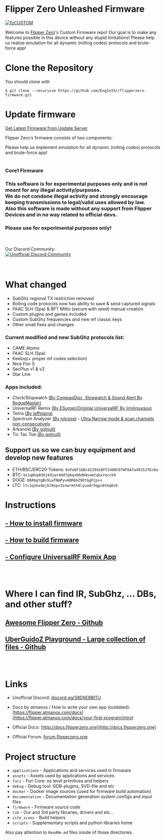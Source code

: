# Flipper Zero Unleashed Firmware

<a href="https://ibb.co/wQ12PVc"><img src="https://i.ibb.co/wQ12PVc/fzCUSTOM.png" alt="fzCUSTOM" border="0"></a>

Welcome to [Flipper Zero](https://flipperzero.one/)'s Custom Firmware repo!
Our goal is to make any features possible in this device without any stupid limitations! Please help us realize emulation for all dynamic (rolling codes) protocols and brute-force app!

# Clone the Repository

You should clone with
```shell
$ git clone --recursive https://github.com/Eng1n33r/flipperzero-firmware.git
```

# Update firmware

[Get Latest Firmware from Update Server](https://github.com/Eng1n33r/flipperzero-firmware)

Flipper Zero's firmware consists of two components:

Please help us implement emulation for all dynamic (rolling codes) protocols and brute-force app!
<br>
<br>


### Core1 Firmware
### This software is for experimental purposes only and is not meant for any illegal activity/purposes. <br> We do not condone illegal activity and strongly encourage keeping transmissions to legal/valid uses allowed by law. <br> Also this software is made without any support from Flipper Devices and in no way related to official devs.
### Please use for experimental purposes only!


<br>
<br>
Our Discord Community:
<br>
<a href="https://discord.gg/58D6E8BtTU"><img src="https://discordapp.com/api/guilds/937479784148115456/widget.png?style=banner4" alt="Unofficial Discord Community"></a>

<br>
<br>
<br>

# What changed
* SubGhz regional TX restriction removed
* Rolling code protocols now has ability to save & send captured signals
* FAAC SLH (Spa) & BFT Mitto (secure with seed) manual creation
* Custom plugins and games included
* Custom SubGhz frequencies and new mf classic keys
* Other small fixes and changes

### Current modified and new SubGhz protocols list:
- CAME Atomo
- FAAC SLH (Spa)
- Keeloq(+ proper mf codes selection)
- Nice Flor S
- SecPlus v1 & v2
- Star Line

### Apps included:

- Clock/Stopwatch [(By CompaqDisc, Stopwatch & Sound Alert By RogueMaster)](https://github.com/RogueMaster/flipperzero-firmware-wPlugins/blob/unleashed/applications/clock_app/clock_app.c)
- UniversalRF Remix [(By ESurge)(Original UniversalRF By jimilinuxguy)](https://github.com/ESurge/flipperzero-firmware-unirfremix)
- Tetris [(By jeffplang)](https://github.com/jeffplang/flipperzero-firmware/tree/tetris_game/applications/tetris_game)
- Spectrum Analyzer [(By jolcese)](https://github.com/jolcese/flipperzero-firmware/tree/spectrum/applications/spectrum_analyzer) - [Ultra Narrow mode & scan channels non-consecutively](https://github.com/theY4Kman/flipperzero-firmware/commits?author=theY4Kman)
- Arkanoid [(By gotnull)](https://github.com/gotnull/flipperzero-firmware-wPlugins)
- Tic Tac Toe [(By gotnull)](https://github.com/gotnull/flipperzero-firmware-wPlugins)


## Support us so we can buy equipment and develop new features
* ETH/BSC/ERC20-Tokens: `0xFebF1bBc8229418FF2408C07AF6Afa49152fEc6a`
* BTC: `bc1q0np836jk9jwr4dd7p6qv66d04vamtqkxrecck9`
* DOGE: `D6R6gYgBn5LwTNmPyvAQR6bZ9EtGgFCpvv`
* LTC: `ltc1q3ex4ejkl0xpx3znwrmth4lyuadr5qgv8tmq8z9`

# Instructions
## [- How to install firmware](https://github.com/Eng1n33r/flipperzero-firmware/blob/dev/documentation/HowToInstall.md)

## [- How to build firmware](https://github.com/Eng1n33r/flipperzero-firmware/blob/dev/documentation/HowToBuild.md)

## [- Configure UniversalRF Remix App](https://github.com/Eng1n33r/flipperzero-firmware/blob/dev/documentation/UniRFRemix.md)

<br>
<br>

# Where I can find IR, SubGhz, ... DBs, and other stuff?
## [Awesome Flipper Zero - Github](https://github.com/djsime1/awesome-flipperzero)
## [UberGuidoZ Playground - Large collection of files - Github](https://github.com/UberGuidoZ/Flipper)

<br>
<br>

# Links

* Unofficial Discord: [discord.gg/58D6E8BtTU](https://discord.gg/58D6E8BtTU)
* Docs by atmanos / How to write your own app (outdated): [https://flipper.atmanos.com/docs](https://flipper.atmanos.com/docs/your-first-program/intro)

* Official Docs: [http://docs.flipperzero.one](http://docs.flipperzero.one)
* Official Forum: [forum.flipperzero.one](https://forum.flipperzero.one/)

# Project structure

- `applications`    - Applications and services used in firmware
- `assets`          - Assets used by applications and services
- `furi`            - Furi Core: os level primitives and helpers
- `debug`           - Debug tool: GDB-plugins, SVD-file and etc
- `docker`          - Docker image sources (used for firmware build automation)
- `documentation`   - Documentation generation system configs and input files
- `firmware`        - Firmware source code
- `lib`             - Our and 3rd party libraries, drivers and etc...
- `site_scons`      - Build helpers
- `scripts`         - Supplementary scripts and python libraries home

Also pay attention to `ReadMe.md` files inside of those directories.
